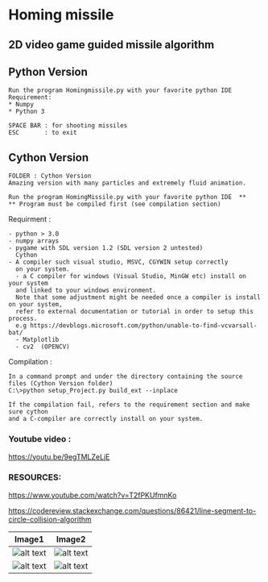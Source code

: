 # Homing missile

## 2D video game guided missile algorithm

## Python Version
```
Run the program Homingmissile.py with your favorite python IDE 
Requirement: 
* Numpy
* Python 3

SPACE BAR : for shooting missiles 
ESC       : to exit 
```

## Cython Version 
```
FOLDER : Cython Version
Amazing version with many particles and extremely fluid animation.

Run the program HomingMissile.py with your favorite python IDE  ** 
** Program must be compiled first (see compilation section)
```

Requirment :

```
- python > 3.0
- numpy arrays
- pygame with SDL version 1.2 (SDL version 2 untested)
  Cython
- A compiler such visual studio, MSVC, CGYWIN setup correctly
  on your system.
  - a C compiler for windows (Visual Studio, MinGW etc) install on your system 
  and linked to your windows environment.
  Note that some adjustment might be needed once a compiler is install on your system, 
  refer to external documentation or tutorial in order to setup this process.
  e.g https://devblogs.microsoft.com/python/unable-to-find-vcvarsall-bat/
  - Matplotlib
  - cv2  (OPENCV)
```

Compilation :

```
In a command prompt and under the directory containing the source files (Cython Version folder)
C:\>python setup_Project.py build_ext --inplace

If the compilation fail, refers to the requirement section and make sure cython 
and a C-compiler are correctly install on your system. 
```

### Youtube video : 
https://youtu.be/9egTMLZeLjE

### RESOURCES:

https://www.youtube.com/watch?v=T2fPKUfmnKo

https://codereview.stackexchange.com/questions/86421/line-segment-to-circle-collision-algorithm

Image1                                           |                     Image2                                 
-------------------------------------------------|---------------------------------------------------
![alt text](https://github.com/yoyoberenguer/Homing-missile-/blob/master/Screendump439.png) | ![alt text](https://github.com/yoyoberenguer/Homing-missile-/blob/master/Screendump456.png) 
![alt text](https://github.com/yoyoberenguer/Homing-missile-/blob/master/Screendump121.png) | ![alt text](https://github.com/yoyoberenguer/Homing-missile-/blob/master/Screendump595.png)
